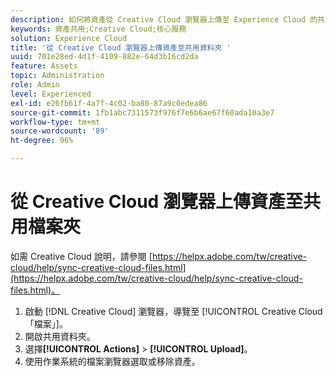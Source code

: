 ```yaml
---
description: 如何將資產從 Creative Cloud 瀏覽器上傳至 Experience Cloud 的共用資料夾。
keywords: 資產共用;Creative Cloud;核心服務
solution: Experience Cloud
title: '從 Creative Cloud 瀏覽器上傳資產至共用資料夾 '
uuid: 701e28ed-4d1f-4109-882e-64d3b16cd2da
feature: Assets
topic: Administration
role: Admin
level: Experienced
exl-id: e26fb61f-4a7f-4c02-ba80-87a9c0edea86
source-git-commit: 1fb1abc7311573f976f7e6b6ae67f60ada10a3e7
workflow-type: tm+mt
source-wordcount: '89'
ht-degree: 96%

---
```


# 從 Creative Cloud 瀏覽器上傳資產至共用檔案夾

如需 Creative Cloud 說明，請參閱 [https://helpx.adobe.com/tw/creative-cloud/help/sync-creative-cloud-files.html](https://helpx.adobe.com/tw/creative-cloud/help/sync-creative-cloud-files.html)。

1. 啟動 [!DNL Creative Cloud] 瀏覽器，導覽至 [!UICONTROL Creative Cloud「檔案」]。
1. 開啟共用資料夾。
1. 選擇&#x200B;**[!UICONTROL Actions]** > **[!UICONTROL Upload]**。
1. 使用作業系統的檔案瀏覽器選取或移除資產。
